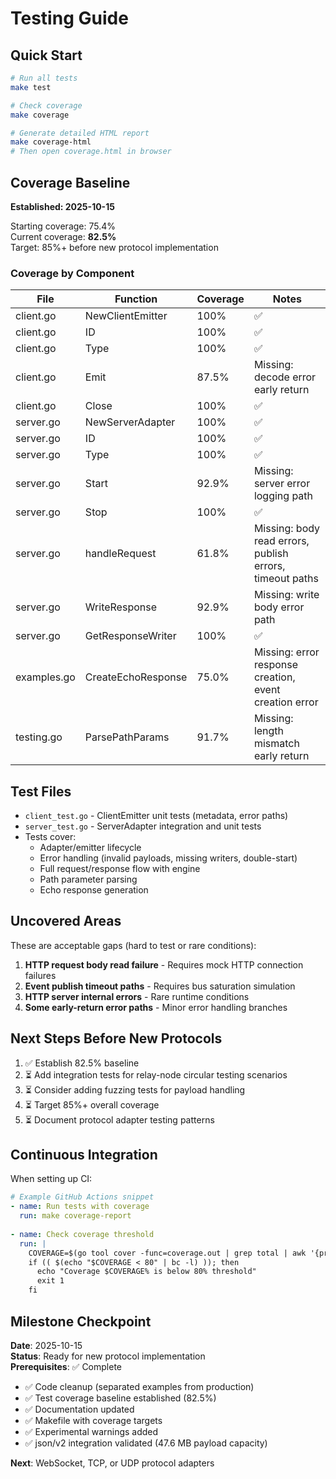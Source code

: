 # Testing Guide

## Quick Start

```bash
# Run all tests
make test

# Check coverage
make coverage

# Generate detailed HTML report
make coverage-html
# Then open coverage.html in browser
```

## Coverage Baseline

**Established: 2025-10-15**

Starting coverage: 75.4%  
Current coverage: **82.5%**  
Target: 85%+ before new protocol implementation

### Coverage by Component

| File | Function | Coverage | Notes |
|------|----------|----------|-------|
| client.go | NewClientEmitter | 100% | ✅ |
| client.go | ID | 100% | ✅ |
| client.go | Type | 100% | ✅ |
| client.go | Emit | 87.5% | Missing: decode error early return |
| client.go | Close | 100% | ✅ |
| server.go | NewServerAdapter | 100% | ✅ |
| server.go | ID | 100% | ✅ |
| server.go | Type | 100% | ✅ |
| server.go | Start | 92.9% | Missing: server error logging path |
| server.go | Stop | 100% | ✅ |
| server.go | handleRequest | 61.8% | Missing: body read errors, publish errors, timeout paths |
| server.go | WriteResponse | 92.9% | Missing: write body error path |
| server.go | GetResponseWriter | 100% | ✅ |
| examples.go | CreateEchoResponse | 75.0% | Missing: error response creation, event creation error |
| testing.go | ParsePathParams | 91.7% | Missing: length mismatch early return |

## Test Files

- `client_test.go` - ClientEmitter unit tests (metadata, error paths)
- `server_test.go` - ServerAdapter integration and unit tests
- Tests cover:
  - Adapter/emitter lifecycle
  - Error handling (invalid payloads, missing writers, double-start)
  - Full request/response flow with engine
  - Path parameter parsing
  - Echo response generation

## Uncovered Areas

These are acceptable gaps (hard to test or rare conditions):

1. **HTTP request body read failure** - Requires mock HTTP connection failures
2. **Event publish timeout paths** - Requires bus saturation simulation
3. **HTTP server internal errors** - Rare runtime conditions
4. **Some early-return error paths** - Minor error handling branches

## Next Steps Before New Protocols

1. ✅ Establish 82.5% baseline
2. ⏳ Add integration tests for relay-node circular testing scenarios
3. ⏳ Consider adding fuzzing tests for payload handling
4. ⏳ Target 85%+ overall coverage
5. ⏳ Document protocol adapter testing patterns

## Continuous Integration

When setting up CI:

```yaml
# Example GitHub Actions snippet
- name: Run tests with coverage
  run: make coverage-report
  
- name: Check coverage threshold
  run: |
    COVERAGE=$(go tool cover -func=coverage.out | grep total | awk '{print $3}' | sed 's/%//')
    if (( $(echo "$COVERAGE < 80" | bc -l) )); then
      echo "Coverage $COVERAGE% is below 80% threshold"
      exit 1
    fi
```

## Milestone Checkpoint

**Date**: 2025-10-15  
**Status**: Ready for new protocol implementation  
**Prerequisites**: ✅ Complete

- ✅ Code cleanup (separated examples from production)
- ✅ Test coverage baseline established (82.5%)
- ✅ Documentation updated
- ✅ Makefile with coverage targets
- ✅ Experimental warnings added
- ✅ json/v2 integration validated (47.6 MB payload capacity)

**Next**: WebSocket, TCP, or UDP protocol adapters
